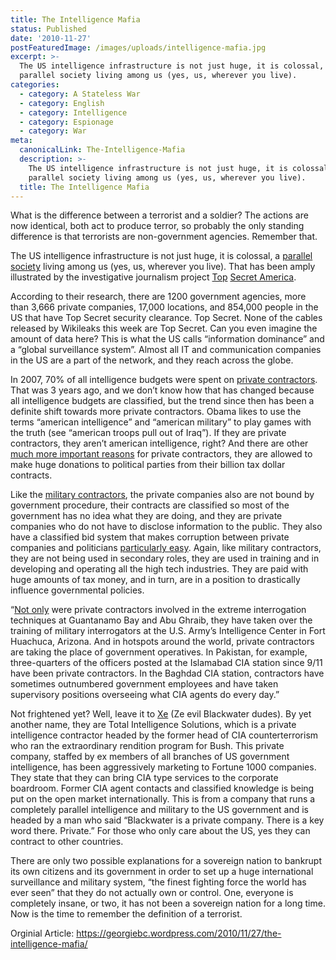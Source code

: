 ```yaml
---
title: The Intelligence Mafia
status: Published
date: '2010-11-27'
postFeaturedImage: /images/uploads/intelligence-mafia.jpg
excerpt: >-
  The US intelligence infrastructure is not just huge, it is colossal, a
  parallel society living among us (yes, us, wherever you live). 
categories:
  - category: A Stateless War
  - category: English
  - category: Intelligence
  - category: Espionage
  - category: War
meta:
  canonicalLink: The-Intelligence-Mafia
  description: >-
    The US intelligence infrastructure is not just huge, it is colossal, a
    parallel society living among us (yes, us, wherever you live). 
  title: The Intelligence Mafia
---
```

What is the difference between a terrorist and a soldier? The actions are now identical, both act to produce terror, so probably the only standing difference is that terrorists are non-government agencies. Remember that.



The US intelligence infrastructure is not just huge, it is colossal, a [parallel](http://www.intelligence.gov/) [society](http://www.thenation.com/blog/37143/former-top-cia-spy-how-us-intelligence-became-big-business) living among us (yes, us, wherever you live). That has been amply illustrated by the investigative journalism project [Top](http://www.youtube.com/watch?v=sTSjg6IGR8I) [Secret America](http://projects.washingtonpost.com/top-secret-america/).

 According to their research, there are 1200 government agencies, more than 3,666 private companies, 17,000 locations, and 854,000 people in the US that have Top Secret security clearance. Top Secret. None of the cables released by Wikileaks this week are Top Secret. Can you even imagine the amount of data here? This is what the US calls “information dominance” and a “global surveillance system”.  Almost all IT and communication companies in the US are a part of the network, and they reach across the globe.

In 2007, 70% of all intelligence budgets were spent on [private contractors](http://www.thenation.com/blog/37143/former-top-cia-spy-how-us-intelligence-became-big-business). That was 3 years ago, and we don’t know how that has changed because all intelligence budgets are classified, but the trend since then has been a definite shift towards more private contractors. Obama likes to use the terms “american intelligence” and “american military” to play games with the truth (see “american troops pull out of Iraq”). If they are private contractors, they aren’t american intelligence, right? And there are other [much more important reasons](http://www.thenation.com/blog/36756/blackwaters-new-sugar-daddy-obama-administration) for private contractors, they are allowed to make huge donations to political parties from their billion tax dollar contracts.



Like the [military contractors](https://www.malditoperro.xyz/blog/the-military-mafia/), the private companies also are not bound by government procedure, their contracts are classified so most of the government has no idea what they are doing, and they are private companies who do not have to disclose information to the public. They also have a classified bid system that makes corruption between private companies and politicians [particularly easy](http://en.wikipedia.org/wiki/Cunningham_scandal). Again, like military contractors, they are not being used in secondary roles, they are used in training and in developing and operating all the high tech industries. They are paid with huge amounts of tax money, and in turn, are in a position to drastically influence governmental policies.



“[Not only](http://timshorrock.com/?page_id=198) were private contractors involved in the extreme interrogation techniques at Guantanamo Bay and Abu Ghraib, they have taken over the training of military interrogators at the U.S. Army’s Intelligence Center in Fort Huachuca, Arizona. And in hotspots around the world, private contractors are taking the place of government operatives. In Pakistan, for example, three-quarters of the officers posted at the Islamabad CIA station since 9/11 have been private contractors. In the Baghdad CIA station, contractors have sometimes outnumbered government employees and have taken supervisory positions overseeing what CIA agents do every day.”



Not frightened yet? Well, leave it to [Xe](http://www.youtube.com/watch?v=cri6yzWGMuk&feature=channel) (Ze evil Blackwater dudes).  By yet another name, they are Total Intelligence Solutions, which is a private intelligence contractor headed by the former head of CIA counterterrorism who ran the extraordinary rendition program for Bush. This private company, staffed by ex members of all branches of US government intelligence, has been aggressively marketing to Fortune 1000 companies. They state that they can bring CIA type services to the corporate boardroom. Former CIA agent contacts and classified knowledge is being put on the open market internationally. This is from a company that runs a completely parallel intelligence and military to the US government and is headed by a man who said “Blackwater is a private company. There is a key word there. Private.” For those who only care about the US, yes they can contract to other countries.



There are only two possible explanations for a sovereign nation to bankrupt its own citizens and its government in order to set up a huge international surveillance and military system, “the finest fighting force the world has ever seen” that they do not actually own or control. One, everyone is completely insane, or two, it has not been a sovereign nation for a long time. Now is the time to remember the definition of a terrorist.

Orginial Article: https://georgiebc.wordpress.com/2010/11/27/the-intelligence-mafia/
